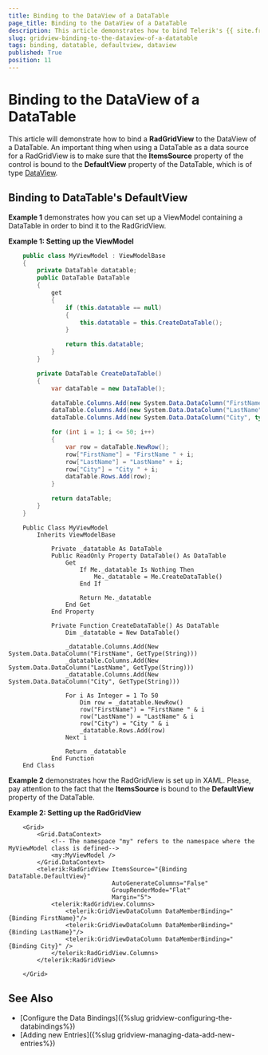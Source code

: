 ```yaml
---
title: Binding to the DataView of a DataTable
page_title: Binding to the DataView of a DataTable
description: This article demonstrates how to bind Telerik's {{ site.framework_name }} DataGrid to the DataView of a DataTable.
slug: gridview-binding-to-the-dataview-of-a-datatable
tags: binding, datatable, defaultview, dataview
published: True
position: 11
---
```


# Binding to the DataView of a DataTable

This article will demonstrate how to bind a __RadGridView__ to the DataView of a DataTable. An important thing when using a DataTable as a data source for a RadGridView is to make sure that the __ItemsSource__ property of the control is bound to the __DefaultView__ property of the DataTable, which is of type [DataView](https://docs.microsoft.com/en-us/dotnet/api/system.data.dataview?view=netframework-4.7.2).

## Binding to DataTable's DefaultView

__Example 1__ demonstrates how you can set up a ViewModel containing a DataTable in order to bind it to the RadGridView.

__Example 1: Setting up the ViewModel__

```C#
	public class MyViewModel : ViewModelBase
    {
        private DataTable datatable;
        public DataTable DataTable
        {
            get
            {
                if (this.datatable == null)
                {
                    this.datatable = this.CreateDataTable();
                }

                return this.datatable;
            }
        }

        private DataTable CreateDataTable()
        {
            var dataTable = new DataTable();

            dataTable.Columns.Add(new System.Data.DataColumn("FirstName", typeof(string)));
            dataTable.Columns.Add(new System.Data.DataColumn("LastName", typeof(string)));
            dataTable.Columns.Add(new System.Data.DataColumn("City", typeof(string)));

            for (int i = 1; i <= 50; i++)
            {
                var row = dataTable.NewRow();
                row["FirstName"] = "FirstName " + i;
                row["LastName"] = "LastName" + i;
                row["City"] = "City " + i;
                dataTable.Rows.Add(row);
            }

            return dataTable;
        }
    }
```
```VB.NET
    Public Class MyViewModel
        Inherits ViewModelBase

            Private _datatable As DataTable
            Public ReadOnly Property DataTable() As DataTable
                Get
                    If Me._datatable Is Nothing Then
                        Me._datatable = Me.CreateDataTable()
                    End If

                    Return Me._datatable
                End Get
            End Property

            Private Function CreateDataTable() As DataTable
                Dim _datatable = New DataTable()

                _datatable.Columns.Add(New System.Data.DataColumn("FirstName", GetType(String)))
                _datatable.Columns.Add(New System.Data.DataColumn("LastName", GetType(String)))
                _datatable.Columns.Add(New System.Data.DataColumn("City", GetType(String)))

                For i As Integer = 1 To 50
                    Dim row = _datatable.NewRow()
                    row("FirstName") = "FirstName " & i
                    row("LastName") = "LastName" & i
                    row("City") = "City " & i
                    _datatable.Rows.Add(row)
                Next i

                Return _datatable
            End Function
    End Class

```

__Example 2__ demonstrates how the RadGridView is set up in XAML. Please, pay attention to the fact that the __ItemsSource__ is bound to the __DefaultView__ property of the DataTable.

__Example 2: Setting up the RadGridView__

```XAML
	<Grid>
        <Grid.DataContext>
            <!-- The namespace "my" refers to the namespace where the MyViewModel class is defined-->
            <my:MyViewModel />
        </Grid.DataContext>
        <telerik:RadGridView ItemsSource="{Binding DataTable.DefaultView}"
                             AutoGenerateColumns="False"
                             GroupRenderMode="Flat"
                             Margin="5">
            <telerik:RadGridView.Columns>
                <telerik:GridViewDataColumn DataMemberBinding="{Binding FirstName}"/>
				<telerik:GridViewDataColumn DataMemberBinding="{Binding LastName}"/>
				<telerik:GridViewDataColumn DataMemberBinding="{Binding City}" />
			</telerik:RadGridView.Columns>
		</telerik:RadGridView>
		
	</Grid>
```

## See Also

* [Configure the Data Bindings]({%slug gridview-configuring-the-databindings%})
* [Adding new Entries]({%slug gridview-managing-data-add-new-entries%})
